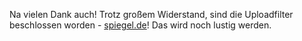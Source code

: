 Na vielen Dank auch! Trotz großem Widerstand, sind die Uploadfilter beschlossen worden - [spiegel.de](https://www.spiegel.de/netzwelt/netzpolitik/urheberrecht-bundestag-beschliesst-upload-filter-a-e6d70227-741d-4a14-b7fa-3cb5bf4fee72)! Das wird noch lustig werden.